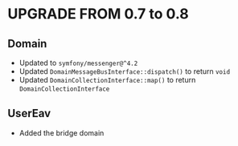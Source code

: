 # UPGRADE FROM 0.7 to 0.8

## Domain

- Updated to `symfony/messenger@^4.2`
- Updated `DomainMessageBusInterface::dispatch()` to return `void`
- Updated `DomainCollectionInterface::map()` to return `DomainCollectionInterface`

## UserEav

- Added the bridge domain
